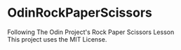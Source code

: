 # OdinRockPaperScissors
Following The Odin Project's Rock Paper Scissors Lesson  
This project uses the MIT License. 
